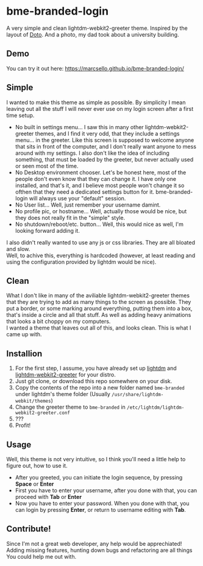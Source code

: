 # bme-branded-login
A very simple and clean lightdm-webkit2-greeter theme.
Inspired by the layout of [Doto](https://github.com/declantyson/doto). And a photo, my dad took about a university building.

## Demo
You can try it out here: https://marcsello.github.io/bme-branded-login/

## Simple
I wanted to make this theme as simple as possible. By simplicity I mean leaving out all the stuff I will never ever use on my login screen after a first time setup.
 -  No built in settings menu... I saw this in many other lightdm-webkit2-greeter themes, and I find it very odd, that they include a settings menu... in the greeter. Like this screen is supposed to welcome anyone that sits in front of the computer, and I don't really want anyone to mess around with my settings. I also don't like the idea of including something, that must be loaded by the greeter, but never actually used or seen most of the time.
 -  No Desktop environment chooser. Let's be honest here, most of the people don't even know that they can change it. I have only one installed, and that's it, and I believe most people won't change it so ofthen that they need a dedicated settings button for it. bme-branded-login will always use your "default" session.
 -  No User list... Well, just remember your username damint.
 -  No profile pic, or hostname... Well, actually those would be nice, but they does not really fit in the "simple" style.
 -  No shutdown/reboot/etc. button... Well, this would nice as well, I'm looking forward adding it.
 
I also didn't really wanted to use any js or css libraries. They are all bloated and slow.  
Well, to achive this, everything is hardcoded (however, at least reading and using the configuration provided by lightdm would be nice).

## Clean
What I don't like in many of the aviliable lightdm-webkit2-greeter themes that they are trying to add as many things to the screen as possible.
They put a border, or some marking around everything, putting them into a box, that's inside a circle and all that stuff. As well as adding heavy animations that looks a bit choppy on my computers.   
I wanted a theme that leaves out all of this, and looks clean. This is what I came up with.

## Installion
1. For the first step, I assume, you have already set up [lightdm](https://www.freedesktop.org/wiki/Software/LightDM/) and [lightdm-webkit2-greeter](https://github.com/Antergos/web-greeter) for your distro.
2. Just git clone, or download this repo somewhere on your disk.
3. Copy the contents of the repo into a new folder named `bme-branded` under lightdm's theme folder (Usually `/usr/share/lightdm-webkit/themes`)
4. Change the greeter theme to `bme-branded` in `/etc/lightdm/lightdm-webkit2-greeter.conf`
5. ???
6. Profit!

## Usage
Well, this theme is not very intuitive, so I think you'll need a little help to figure out, how to use it.  
 -  After you greeted, you can initiate the login sequence, by pressing **Space** or **Enter**
 -  First you have to enter your username, after you done with that, you can proceed with **Tab** or **Enter**
 -  Now you have to enter your password. When you done with that, you can login by pressing **Enter**, or return to username editing with **Tab**.

## Contribute!
Since I'm not a great web developer, any help would be apprechiated!  
Adding missing features, hunting down bugs and refactoring are all things You could help me out with.
